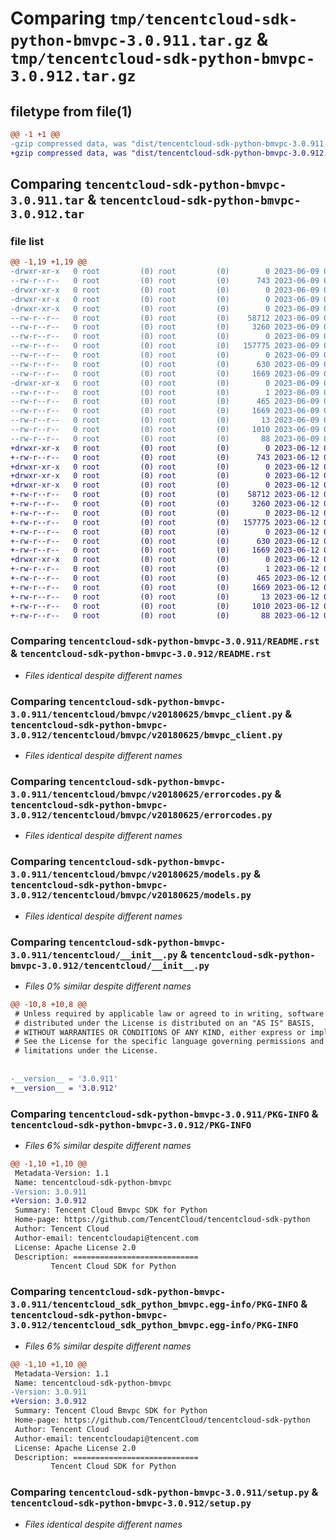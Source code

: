 # Comparing `tmp/tencentcloud-sdk-python-bmvpc-3.0.911.tar.gz` & `tmp/tencentcloud-sdk-python-bmvpc-3.0.912.tar.gz`

## filetype from file(1)

```diff
@@ -1 +1 @@
-gzip compressed data, was "dist/tencentcloud-sdk-python-bmvpc-3.0.911.tar", last modified: Fri Jun  9 02:13:04 2023, max compression
+gzip compressed data, was "dist/tencentcloud-sdk-python-bmvpc-3.0.912.tar", last modified: Mon Jun 12 02:57:33 2023, max compression
```

## Comparing `tencentcloud-sdk-python-bmvpc-3.0.911.tar` & `tencentcloud-sdk-python-bmvpc-3.0.912.tar`

### file list

```diff
@@ -1,19 +1,19 @@
-drwxr-xr-x   0 root         (0) root         (0)        0 2023-06-09 02:13:04.000000 tencentcloud-sdk-python-bmvpc-3.0.911/
--rw-r--r--   0 root         (0) root         (0)      743 2023-06-09 02:13:04.000000 tencentcloud-sdk-python-bmvpc-3.0.911/README.rst
-drwxr-xr-x   0 root         (0) root         (0)        0 2023-06-09 02:13:04.000000 tencentcloud-sdk-python-bmvpc-3.0.911/tencentcloud/
-drwxr-xr-x   0 root         (0) root         (0)        0 2023-06-09 02:13:04.000000 tencentcloud-sdk-python-bmvpc-3.0.911/tencentcloud/bmvpc/
-drwxr-xr-x   0 root         (0) root         (0)        0 2023-06-09 02:13:04.000000 tencentcloud-sdk-python-bmvpc-3.0.911/tencentcloud/bmvpc/v20180625/
--rw-r--r--   0 root         (0) root         (0)    58712 2023-06-09 02:13:04.000000 tencentcloud-sdk-python-bmvpc-3.0.911/tencentcloud/bmvpc/v20180625/bmvpc_client.py
--rw-r--r--   0 root         (0) root         (0)     3260 2023-06-09 02:13:04.000000 tencentcloud-sdk-python-bmvpc-3.0.911/tencentcloud/bmvpc/v20180625/errorcodes.py
--rw-r--r--   0 root         (0) root         (0)        0 2023-06-09 02:13:04.000000 tencentcloud-sdk-python-bmvpc-3.0.911/tencentcloud/bmvpc/v20180625/__init__.py
--rw-r--r--   0 root         (0) root         (0)   157775 2023-06-09 02:13:04.000000 tencentcloud-sdk-python-bmvpc-3.0.911/tencentcloud/bmvpc/v20180625/models.py
--rw-r--r--   0 root         (0) root         (0)        0 2023-06-09 02:13:04.000000 tencentcloud-sdk-python-bmvpc-3.0.911/tencentcloud/bmvpc/__init__.py
--rw-r--r--   0 root         (0) root         (0)      630 2023-06-09 02:13:04.000000 tencentcloud-sdk-python-bmvpc-3.0.911/tencentcloud/__init__.py
--rw-r--r--   0 root         (0) root         (0)     1669 2023-06-09 02:13:04.000000 tencentcloud-sdk-python-bmvpc-3.0.911/PKG-INFO
-drwxr-xr-x   0 root         (0) root         (0)        0 2023-06-09 02:13:04.000000 tencentcloud-sdk-python-bmvpc-3.0.911/tencentcloud_sdk_python_bmvpc.egg-info/
--rw-r--r--   0 root         (0) root         (0)        1 2023-06-09 02:13:04.000000 tencentcloud-sdk-python-bmvpc-3.0.911/tencentcloud_sdk_python_bmvpc.egg-info/dependency_links.txt
--rw-r--r--   0 root         (0) root         (0)      465 2023-06-09 02:13:04.000000 tencentcloud-sdk-python-bmvpc-3.0.911/tencentcloud_sdk_python_bmvpc.egg-info/SOURCES.txt
--rw-r--r--   0 root         (0) root         (0)     1669 2023-06-09 02:13:04.000000 tencentcloud-sdk-python-bmvpc-3.0.911/tencentcloud_sdk_python_bmvpc.egg-info/PKG-INFO
--rw-r--r--   0 root         (0) root         (0)       13 2023-06-09 02:13:04.000000 tencentcloud-sdk-python-bmvpc-3.0.911/tencentcloud_sdk_python_bmvpc.egg-info/top_level.txt
--rw-r--r--   0 root         (0) root         (0)     1010 2023-06-09 02:13:04.000000 tencentcloud-sdk-python-bmvpc-3.0.911/setup.py
--rw-r--r--   0 root         (0) root         (0)       88 2023-06-09 02:13:04.000000 tencentcloud-sdk-python-bmvpc-3.0.911/setup.cfg
+drwxr-xr-x   0 root         (0) root         (0)        0 2023-06-12 02:57:33.000000 tencentcloud-sdk-python-bmvpc-3.0.912/
+-rw-r--r--   0 root         (0) root         (0)      743 2023-06-12 02:57:32.000000 tencentcloud-sdk-python-bmvpc-3.0.912/README.rst
+drwxr-xr-x   0 root         (0) root         (0)        0 2023-06-12 02:57:33.000000 tencentcloud-sdk-python-bmvpc-3.0.912/tencentcloud/
+drwxr-xr-x   0 root         (0) root         (0)        0 2023-06-12 02:57:33.000000 tencentcloud-sdk-python-bmvpc-3.0.912/tencentcloud/bmvpc/
+drwxr-xr-x   0 root         (0) root         (0)        0 2023-06-12 02:57:33.000000 tencentcloud-sdk-python-bmvpc-3.0.912/tencentcloud/bmvpc/v20180625/
+-rw-r--r--   0 root         (0) root         (0)    58712 2023-06-12 02:57:32.000000 tencentcloud-sdk-python-bmvpc-3.0.912/tencentcloud/bmvpc/v20180625/bmvpc_client.py
+-rw-r--r--   0 root         (0) root         (0)     3260 2023-06-12 02:57:32.000000 tencentcloud-sdk-python-bmvpc-3.0.912/tencentcloud/bmvpc/v20180625/errorcodes.py
+-rw-r--r--   0 root         (0) root         (0)        0 2023-06-12 02:57:32.000000 tencentcloud-sdk-python-bmvpc-3.0.912/tencentcloud/bmvpc/v20180625/__init__.py
+-rw-r--r--   0 root         (0) root         (0)   157775 2023-06-12 02:57:32.000000 tencentcloud-sdk-python-bmvpc-3.0.912/tencentcloud/bmvpc/v20180625/models.py
+-rw-r--r--   0 root         (0) root         (0)        0 2023-06-12 02:57:32.000000 tencentcloud-sdk-python-bmvpc-3.0.912/tencentcloud/bmvpc/__init__.py
+-rw-r--r--   0 root         (0) root         (0)      630 2023-06-12 02:57:32.000000 tencentcloud-sdk-python-bmvpc-3.0.912/tencentcloud/__init__.py
+-rw-r--r--   0 root         (0) root         (0)     1669 2023-06-12 02:57:33.000000 tencentcloud-sdk-python-bmvpc-3.0.912/PKG-INFO
+drwxr-xr-x   0 root         (0) root         (0)        0 2023-06-12 02:57:33.000000 tencentcloud-sdk-python-bmvpc-3.0.912/tencentcloud_sdk_python_bmvpc.egg-info/
+-rw-r--r--   0 root         (0) root         (0)        1 2023-06-12 02:57:33.000000 tencentcloud-sdk-python-bmvpc-3.0.912/tencentcloud_sdk_python_bmvpc.egg-info/dependency_links.txt
+-rw-r--r--   0 root         (0) root         (0)      465 2023-06-12 02:57:33.000000 tencentcloud-sdk-python-bmvpc-3.0.912/tencentcloud_sdk_python_bmvpc.egg-info/SOURCES.txt
+-rw-r--r--   0 root         (0) root         (0)     1669 2023-06-12 02:57:33.000000 tencentcloud-sdk-python-bmvpc-3.0.912/tencentcloud_sdk_python_bmvpc.egg-info/PKG-INFO
+-rw-r--r--   0 root         (0) root         (0)       13 2023-06-12 02:57:33.000000 tencentcloud-sdk-python-bmvpc-3.0.912/tencentcloud_sdk_python_bmvpc.egg-info/top_level.txt
+-rw-r--r--   0 root         (0) root         (0)     1010 2023-06-12 02:57:32.000000 tencentcloud-sdk-python-bmvpc-3.0.912/setup.py
+-rw-r--r--   0 root         (0) root         (0)       88 2023-06-12 02:57:33.000000 tencentcloud-sdk-python-bmvpc-3.0.912/setup.cfg
```

### Comparing `tencentcloud-sdk-python-bmvpc-3.0.911/README.rst` & `tencentcloud-sdk-python-bmvpc-3.0.912/README.rst`

 * *Files identical despite different names*

### Comparing `tencentcloud-sdk-python-bmvpc-3.0.911/tencentcloud/bmvpc/v20180625/bmvpc_client.py` & `tencentcloud-sdk-python-bmvpc-3.0.912/tencentcloud/bmvpc/v20180625/bmvpc_client.py`

 * *Files identical despite different names*

### Comparing `tencentcloud-sdk-python-bmvpc-3.0.911/tencentcloud/bmvpc/v20180625/errorcodes.py` & `tencentcloud-sdk-python-bmvpc-3.0.912/tencentcloud/bmvpc/v20180625/errorcodes.py`

 * *Files identical despite different names*

### Comparing `tencentcloud-sdk-python-bmvpc-3.0.911/tencentcloud/bmvpc/v20180625/models.py` & `tencentcloud-sdk-python-bmvpc-3.0.912/tencentcloud/bmvpc/v20180625/models.py`

 * *Files identical despite different names*

### Comparing `tencentcloud-sdk-python-bmvpc-3.0.911/tencentcloud/__init__.py` & `tencentcloud-sdk-python-bmvpc-3.0.912/tencentcloud/__init__.py`

 * *Files 0% similar despite different names*

```diff
@@ -10,8 +10,8 @@
 # Unless required by applicable law or agreed to in writing, software
 # distributed under the License is distributed on an "AS IS" BASIS,
 # WITHOUT WARRANTIES OR CONDITIONS OF ANY KIND, either express or implied.
 # See the License for the specific language governing permissions and
 # limitations under the License.
 
 
-__version__ = '3.0.911'
+__version__ = '3.0.912'
```

### Comparing `tencentcloud-sdk-python-bmvpc-3.0.911/PKG-INFO` & `tencentcloud-sdk-python-bmvpc-3.0.912/PKG-INFO`

 * *Files 6% similar despite different names*

```diff
@@ -1,10 +1,10 @@
 Metadata-Version: 1.1
 Name: tencentcloud-sdk-python-bmvpc
-Version: 3.0.911
+Version: 3.0.912
 Summary: Tencent Cloud Bmvpc SDK for Python
 Home-page: https://github.com/TencentCloud/tencentcloud-sdk-python
 Author: Tencent Cloud
 Author-email: tencentcloudapi@tencent.com
 License: Apache License 2.0
 Description: ============================
         Tencent Cloud SDK for Python
```

### Comparing `tencentcloud-sdk-python-bmvpc-3.0.911/tencentcloud_sdk_python_bmvpc.egg-info/PKG-INFO` & `tencentcloud-sdk-python-bmvpc-3.0.912/tencentcloud_sdk_python_bmvpc.egg-info/PKG-INFO`

 * *Files 6% similar despite different names*

```diff
@@ -1,10 +1,10 @@
 Metadata-Version: 1.1
 Name: tencentcloud-sdk-python-bmvpc
-Version: 3.0.911
+Version: 3.0.912
 Summary: Tencent Cloud Bmvpc SDK for Python
 Home-page: https://github.com/TencentCloud/tencentcloud-sdk-python
 Author: Tencent Cloud
 Author-email: tencentcloudapi@tencent.com
 License: Apache License 2.0
 Description: ============================
         Tencent Cloud SDK for Python
```

### Comparing `tencentcloud-sdk-python-bmvpc-3.0.911/setup.py` & `tencentcloud-sdk-python-bmvpc-3.0.912/setup.py`

 * *Files identical despite different names*

